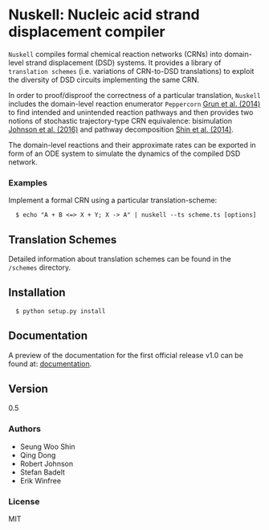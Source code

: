 # Nuskell: Nucleic acid strand displacement compiler

``Nuskell`` compiles formal chemical reaction networks (CRNs) into domain-level
strand displacement (DSD) systems. It provides a library of ``translation
schemes`` (i.e. variations of CRN-to-DSD translations) to exploit the diversity
of DSD circuits implementing the same CRN.

In order to proof/disproof the correctness of a particular translation,
``Nuskell`` includes the domain-level reaction enumerator ``Peppercorn`` [Grun
et al. (2014)] to find intended and unintended reaction pathways and then
provides two notions of stochastic trajectory-type CRN equivalence:
bisimulation [Johnson et al. (2016)] and pathway decomposition [Shin et al. (2014)].

The domain-level reactions and their approximate rates can be exported in form
of an ODE system to simulate the dynamics of the compiled DSD network.

### Examples

Implement a formal CRN using a particular translation-scheme:

```
  $ echo "A + B <=> X + Y; X -> A" | nuskell --ts scheme.ts [options]
```
## Translation Schemes
Detailed information about translation schemes can be found in the ``/schemes`` directory.
 
## Installation
```
  $ python setup.py install
```

## Documentation
A preview of the documentation for the first official release v1.0 can be found
at: [documentation].

## Version
0.5

### Authors
  - Seung Woo Shin
  - Qing Dong
  - Robert Johnson
  - Stefan Badelt
  - Erik Winfree

### License
MIT

[//]: References
[Grun et al. (2014)]: <https://arxiv.org/abs/1505.03738>
[Shin et al. (2014)]: <http://dna.caltech.edu/DNAresearch_publications.html#PathwayDecomposition>
[Johnson et al. (2016)]: <http://dna.caltech.edu/DNAresearch_publications.html#CRN-Bisimulation>
[documentation]: <http://dna.caltech.edu/~badelt/nuskell/index.html>

